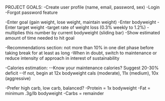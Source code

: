 PROJECT GOALS: 
-Create user profile (name, email, password, sex)
-Login
-Forgot password feature

-Enter goal (gain weight, lose weight, maintain weight)
-Enter bodyweight
-Enter target weight
-target rate of weight loss (0.3% weekly to 1.2%) - multiplies this number by current bodyweight (sliding bar)
-Show estimated amount of time needed to hit goal

-Recommendations section: not more than 10% in one diet phase before taking break for at least as long
-When in doubt, switch to maintenance or reduce intensity of approach in interest of sustainability

-Calories estimation:
--Know your maintenance calories? Suggest 20-30% deficit
--If not, begin at 12x bodyweight cals (moderate), 11x (medium), 10x (aggressive)

-Prefer high carb, low carb, balanced?
-Protein = 1x bodyweight
-Fat = minimum .3g/lb bodyweight
-Carbs = remainder
